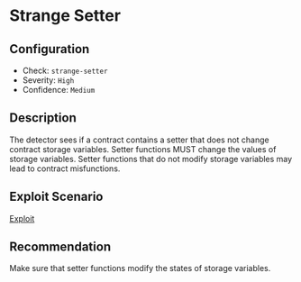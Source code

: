 # Strange Setter

## Configuration
* Check: `strange-setter`
* Severity: `High`
* Confidence: `Medium`

## Description
The detector sees if a contract contains a setter that does not change contract storage variables.
Setter functions MUST change the values of storage variables.
Setter functions that do not modify storage variables may lead to contract misfunctions.

## Exploit Scenario
[Exploit](../tests/strange_setter_test.sol)

## Recommendation
Make sure that setter functions modify the states of storage variables.